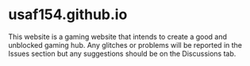 # usaf154.github.io
This website is a gaming website that intends to create a good and unblocked gaming hub. Any glitches or problems will be reported in the Issues section but any suggestions should be on the Discussions tab.
